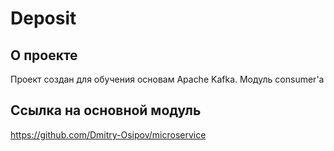 # Deposit
## О проекте
Проект создан для обучения основам Apache Kafka. Модуль consumer'а
## Ссылка на основной модуль
https://github.com/Dmitry-Osipov/microservice
